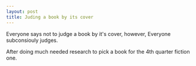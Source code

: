 ```yaml
---
layout: post
title: Juding a book by its cover
---
```


Everyone says not to judge a book by it's cover, however, Everyone subconsiouly judges.

After doing much needed research to pick a book for the 4th quarter fiction one.